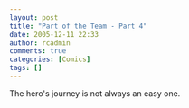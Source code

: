 ```yaml
---
layout: post
title: "Part of the Team - Part 4"
date: 2005-12-11 22:33
author: rcadmin
comments: true
categories: [Comics]
tags: []
---
```

The hero's journey is not always an easy one.

<!--more-->
<img src="http://dl.bitsmack.com/comics/20051211.png" alt="" />
